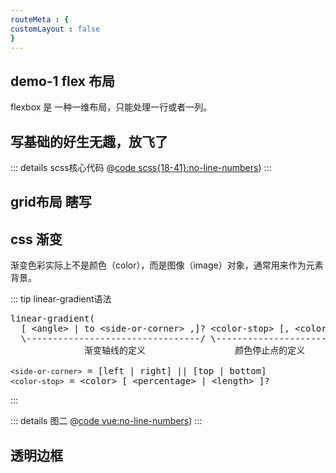 ```yaml
---
routeMeta : { 
customLayout : false
}
---
```


## demo-1 flex 布局

flexbox 是 一种一维布局，只能处理一行或者一列。

<ClientOnly>
<css-demo cssPractice="demo1-1"></css-demo>
</ClientOnly>

## 写基础的好生无趣，放飞了

::: details scss核心代码
@[code scss{18-41}:no-line-numbers](../../.vuepress/components/basic/template/cssDemos/Demo2_1.vue))
:::

<ClientOnly>
<css-demo cssPractice="demo2-1"></css-demo>
</ClientOnly>

## grid布局 瞎写
<ClientOnly>
<css-demo cssPractice="demo2-2"></css-demo>
</ClientOnly>


## css 渐变
渐变色彩实际上不是颜色（color），而是图像（image）对象，通常用来作为元素背景。


<ClientOnly>
<css-demo cssPractice="demo3-1"></css-demo>
</ClientOnly>


::: tip linear-gradient语法
<pre>linear-gradient( 
  [ &lt;angle&gt; | to &lt;side-or-corner&gt; ,]? &lt;color-stop&gt; [, &lt;color-stop&gt;]+ )
  \---------------------------------/ \----------------------------/
              渐变轴线的定义                 颜色停止点的定义  

<code>&lt;side-or-corner&gt;</code> = [left | right] || [top | bottom]
<code>&lt;color-stop&gt;</code> = &lt;color&gt; [ &lt;percentage&gt; | &lt;length&gt; ]?
</pre>
:::

::: details 图二
@[code vue:no-line-numbers](../../.vuepress/components/basic/template/cssDemos/Demo3_1.vue))
:::


## 透明边框
<ClientOnly>
<css-demo cssPractice="demo3-2"></css-demo>
</ClientOnly>
